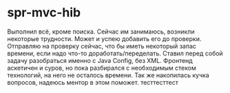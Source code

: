 spr-mvc-hib
===========
Выполнил всё, кроме поиска. Сейчас им занимаюсь, возникли некоторые трудности.
Может и успею добавить его до проверки.
Отправляю на проверку сейчас, что бы иметь некоторый запас времени, если надо что-то доработать/переделать.
Ставил перед собой задачу разобраться именно с Java Config, без XML.
Фронтенд аскетичен и суров, но пока разбирался с необходимым стеком технологий, на него не осталось времени.
Так же накопилась кучка вопросов, надеюсь ментор в этом поможет.
тесттесттест